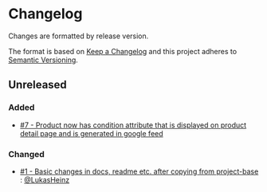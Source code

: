 # Changelog
Changes are formatted by release version.

The format is based on [Keep a Changelog](http://keepachangelog.com/en/1.0.0/)
and this project adheres to [Semantic Versioning](http://semver.org/spec/v2.0.0.html).

## Unreleased
### Added
- [#7 - Product now has condition attribute that is displayed on product detail page and is generated in google feed](https://github.com/shopsys/demoshop/pull/7)

### Changed
- [#1 - Basic changes in docs, readme etc. after copying from project-base](https://github.com/shopsys/demoshop/pull/1) : [@LukasHeinz]

[@LukasHeinz]:(https://github.com/LukasHeinz)